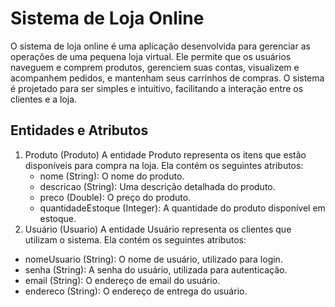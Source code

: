 # Sistema de Loja Online
O sistema de loja online é uma aplicação desenvolvida para gerenciar as operações de uma pequena loja virtual. Ele permite que os usuários naveguem e comprem produtos, gerenciem suas contas, visualizem e acompanhem pedidos, e mantenham seus carrinhos de compras. O sistema é projetado para ser simples e intuitivo, facilitando a interação entre os clientes e a loja.

## Entidades e Atributos
1. Produto (Produto)
    A entidade Produto representa os itens que estão disponíveis para compra na loja. Ela contém os seguintes atributos:
    - nome (String): O nome do produto.
    - descricao (String): Uma descrição detalhada do produto.
    - preco (Double): O preço do produto.
    - quantidadeEstoque (Integer): A quantidade do produto disponível em estoque.
2. Usuário (Usuario)
    A entidade Usuário representa os clientes que utilizam o sistema. Ela contém os seguintes atributos:

- nomeUsuario (String): O nome de usuário, utilizado para login.
- senha (String): A senha do usuário, utilizada para autenticação.
- email (String): O endereço de email do usuário.
- endereco (String): O endereço de entrega do usuário.

